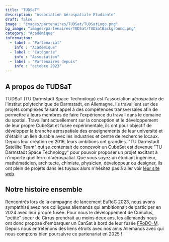 ```yaml
---
title: "TUDSaT"
description: "Association Aérospatiale Etudiante"
draft: false
image : "images/partenaires/TUDSat/TUDSatLogo.png"
bg_image: "images/partenaires/TUDSat/TUDSatBackground.png"
category: "Académique"
information:
  - label : "Partenariat"
    info : "Académique"
  - label : "Catégorie"
    info : "Association"
  - label : "Partenaires depuis"
    info : "octobre 2023"
---
```


## A propos de TUDSaT 
TUDSaT (TU Darmstadt Space Technology) est l'association aérospatiale de l'institut polytechnique de Darmstadt, en Allemagne. Ils travaillent sur des projets complexes faisant appel à des compétences transversales afin de permettre à leurs membres de faire l'expérience du travail dans le domaine du spatial.
Travaillant actuellement sur la conception et le développement de leur propre CubeSat et fusée expérimentale, ils ont pour objectif de développer la branche aérospatiale des enseignements de leur université et d'établir un lien durable avec les industries et centre de recherche locaux.
Depuis leur création en 2016, leurs ambitions ont grandies. "TU Darmstadt Satellite Team" qui se contentait de concevoir un CubeSat est devenue "TU Darmstadt Space Technology" pour pouvoir proposer un projet excitant à n'importe quel ferru d'aérospatial. Que vous soyez un étudiant ingénieur, mathématicien, architecte, chimiste, physicien, développeur ou designer, ils ont plein de projets dans les tuyaux alors n'hésitez pas à aller voir [leur site web](https://tudsat.space/).


## Notre histoire ensemble

Rencontrés lors de la campagne de lancement EuRoC 2023, nous avons sympathisé avec nos collègues allemands qui ambitionnait de participer en 2024 avec leur propre fusée. Pour nous le développement de Cumulus, "petite" soeur de Cirrus prendrait au moins deux ans, les allemands nous ont donc proposé d'embarquer un CanSat à bord de leur fusée [FRoDO-M](https://tudsat.space/projects/frodo-m).
Depuis nous entretenons des liens étroits avec nos amis Allemands avec qui nous comptons bien poursuivre ce partenariat en 2025 !



